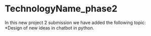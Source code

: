 # TechnologyName_phase2
In this new project 2 submission we have added the following topic:
*Design of new ideas in chatbot in python.
